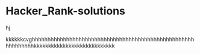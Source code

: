 # Hacker_Rank-solutions
hj


kkkkkkcvghhhhhhhhhhhhhhhhhhhhhhhhhhhhhhhhhhhhhhhhhhhhhhhhhhhhhhhhhhhhhkkkkkkkkkkkkkkkkkkkkkkkkkkkk
